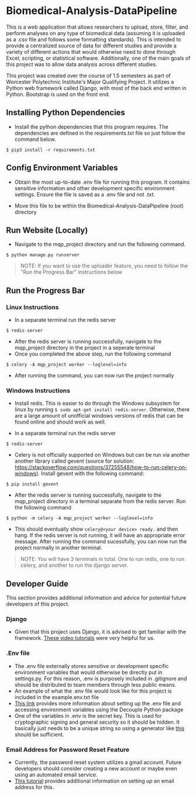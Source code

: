 # Biomedical-Analysis-DataPipeline

This is a web application that allows researchers to upload, store, filter, and perform analyses on any type of biomedical data (assuming it is uploaded as a .csv file and follows some formatting standards). This is intended to provide a centralized source of data for different studies and provide a variety of different actions that would otherwise need to done through Excel, scripting, or statistical software. Additionally, one of the main goals of this project was to allow data analysis across different studies. 

This project was created over the course of 1.5 semesters as part of Worcester Polytechnic Institute's Major Qualifying Project. It utilizes a Python web framework called Django, with most of the back end written in Python. Bootstrap is used on the front end. 

## Installing Python Dependencies

- Install the python dependencies that this program requires. The dependencies are defined in the requirements.txt file so just follow the command below.

```console
$ pip3 install -r requirements.txt
```

## Config Environment Variables

- Obtain the most up-to-date .env file for running this program. It contains sensitive information and other development specific environment settings. Ensure the file is saved as a .env file and not .txt.

- Move this file to be within the Biomedical-Analysis-DataPipeline (root) directory

## Run Website (Locally)

- Navigate to the mqp_project directory and run the following command.

```console
$ python manage.py runserver
```
> NOTE: If you want to use the uploader feature, you need to follow the "Run the Progress Bar" instructions below

## Run the Progress Bar

### Linux Instructions
- In a separate terminal run the redis server 

```console
$ redis-server
```

- After the redis server is running successfully, navigate to the mqp_project directory in the project in a seperate terminal 
- Once you completed the above step, run the following command 

```console
$ celery -A mqp_project worker --loglevel=info
```

- After running the command, you can now run the project normally


### Windows Instructions
- Install redis. This is easier to do through the Windows subsystem for linux by running ```$ sudo apt-get install redis-server```. Otherwise, there are a large amount of unofficial windows versions of redis that can be found online and should work as well.

- In a separate terminal run the redis server 

```console
$ redis-server
```

- Celery is not officially supported on Windows but can be run via another another library called gevent (source for solution: https://stackoverflow.com/questions/37255548/how-to-run-celery-on-windows). Install gevent with the following command:

```console
$ pip install gevent
```

- After the redis server is running successfully, navigate to the mqp_project directory in a terminal separate from the redis server. Run the following command 

```console
$ python -m celery -A mqp_project worker --loglevel=info
```

- This should eventually show ```celery@<your device> ready.``` and then hang. If the redis server is not running, it will have an appropriate error message. After running the command sucessfully, you can now run the project normally in another terminal.
> NOTE: You will have 3 terminals in total. One to run redis, one to run celery, and another to run the django server.

## Developer Guide
This section provides additional information and advice for potential future developers of this project.

### Django
- Given that this project uses Django, it is advised to get familiar with the framework. [These video tutorials](https://www.youtube.com/watch?v=UmljXZIypDc&feature=youtu.be&list=PL-osiE80TeTtoQCKZ03TU5fNfx2UY6U4p) were very helpful for us.


### .Env file
- The .env file externally stores sensitive or development specific environment variables that would otherwise be directly put in settings.py. For this reason, .env is purposely included in .gitignore and should be distributed to team members through less public means.
- An example of what the .env file would look like for this project is included in the example.env.txt file
- [This link](https://simpleisbetterthancomplex.com/2015/11/26/package-of-the-week-python-decouple.html) provides more information about setting up the .env file and accessing environment variables using the Decouple Python package
- One of the variables in .env is the secret key. This is used for cryptographic signing and general security so it should be hidden. It basically just needs to be a unique string so using a generator like [this](https://miniwebtool.com/django-secret-key-generator/) should be sufficient.

### Email Address for Password Reset Feature
- Currently, the password reset system utilizes a gmail account. Future developers should consider creating a new account or maybe even using an automated email service. 
- [This tutorial](https://youtu.be/-tyBEsHSv7w) provides additional information on setting up an email address for this.